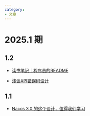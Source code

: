 ```yaml
---
category: 
- 文章
---
```


# 2025.1 期

<!-- more -->

## 1.2

- [读书笔记｜程序员的README](https://mp.weixin.qq.com/s/zWpP-1el4jW9yD9VovBM1A)

- [浅谈API错误码设计](https://mp.weixin.qq.com/s/NqI3DkK-WOaexWif0dosEQ)

## 1.1

- [Nacos 3.0 的这个设计，值得我们学习](https://mp.weixin.qq.com/s/QruqagmRLmIrY52MTq2Fww)


